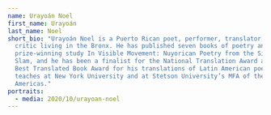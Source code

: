 ```yaml
---
name: Urayoán Noel
first_name: Urayoán
last_name: Noel
short_bio: "Urayoán Noel is a Puerto Rican poet, performer, translator, and
  critic living in the Bronx. He has published seven books of poetry and the
  prize-winning study In Visible Movement: Nuyorican Poetry from the Sixties to
  Slam, and he has been a finalist for the National Translation Award and the
  Best Translated Book Award for his translations of Latin American poetry. Noel
  teaches at New York University and at Stetson University’s MFA of the
  Americas."
portraits:
  - media: 2020/10/urayoan-noel
---
```

